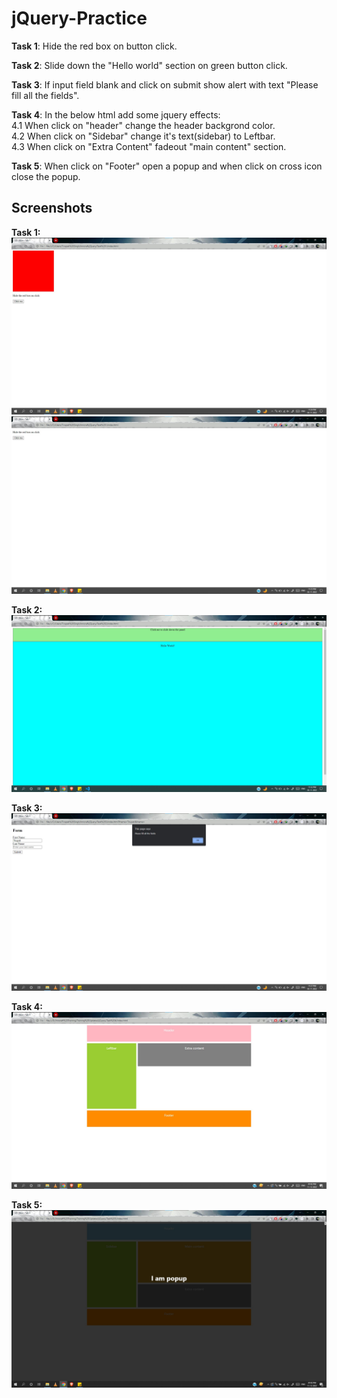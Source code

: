 # jQuery-Practice

**Task 1**: Hide the red box on button click.

**Task 2**: Slide down the "Hello world" section on green button click.

**Task 3**: If input field blank and click on submit show alert with text "Please fill all the fields".

**Task 4**: In the below html add some jquery effects:\
4.1 When click on "header" change the header backgrond color.\
4.2 When click on "Sidebar" change it's text(sidebar) to Leftbar.\
4.3 When click on "Extra Content" fadeout "main content" section.

**Task 5**: When click on "Footer" open a popup and when click on cross icon close the popup.


## Screenshots

**Task 1:**
![App Screenshot](https://github.com/singhtirupati/HTML-CSS-jQuery_Tasks/blob/main/jQuery/images/jquery-task1.jpg)
![App Screenshot](https://github.com/singhtirupati/HTML-CSS-jQuery_Tasks/blob/main/jQuery/images/jquery-task1.1.jpg)

**Task 2:**
![App Screenshot](https://github.com/singhtirupati/HTML-CSS-jQuery_Tasks/blob/main/jQuery/images/jquery-task2.jpg)

**Task 3:**
![App Screenshot](https://github.com/singhtirupati/HTML-CSS-jQuery_Tasks/blob/main/jQuery/images/jquery-task3.jpg)

**Task 4:**
![App Screenshot](https://github.com/singhtirupati/HTML-CSS-jQuery_Tasks/blob/main/jQuery/images/jquery-task4.jpg)

**Task 5:**
![App Screenshot](https://github.com/singhtirupati/HTML-CSS-jQuery_Tasks/blob/main/jQuery/images/jquery-task5.jpg)
